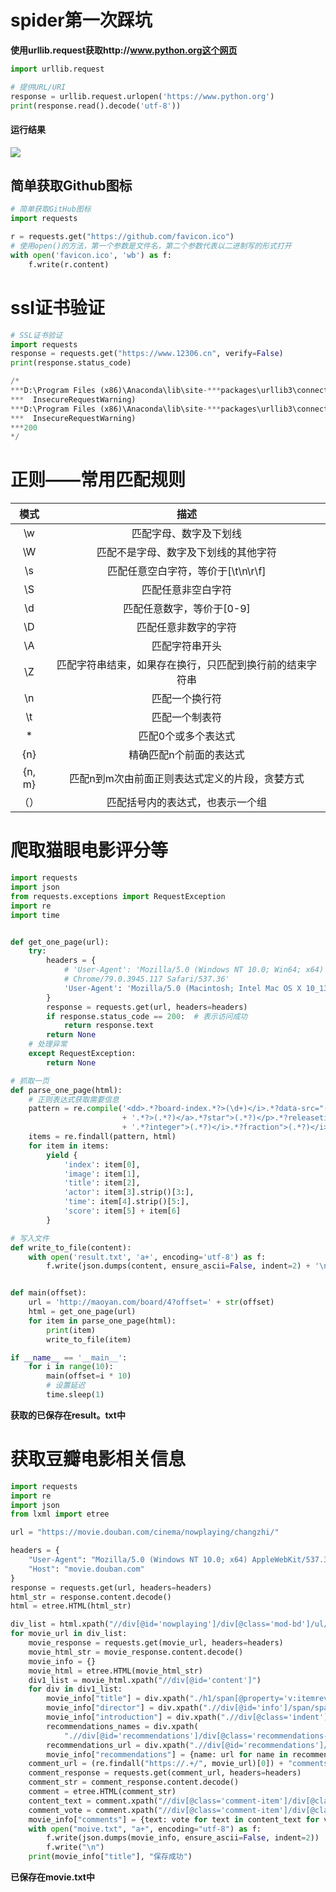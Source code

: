# spider第一次踩坑



**使用urllib.request获取http://www.python.org这个网页**



```python
import urllib.request

# 提供URL/URI
response = urllib.request.urlopen('https://www.python.org')
print(response.read().decode('utf-8'))
```



#### 运行结果



![]( [https://github.com/OptimistQAQ/Study-notes/blob/master/%E7%88%AC%E8%99%AB/%E5%9B%BE%E7%89%87/1.JPG](https://github.com/OptimistQAQ/Study-notes/blob/master/爬虫/图片/1.JPG) )



## 简单获取Github图标

```python
# 简单获取GitHub图标
import requests

r = requests.get("https://github.com/favicon.ico")
# 使用open()的方法，第一个参数是文件名，第二个参数代表以二进制写的形式打开
with open('favicon.ico', 'wb') as f:
    f.write(r.content)
```



# ssl证书验证

```python
# SSL证书验证
import requests
response = requests.get("https://www.12306.cn", verify=False)
print(response.status_code)

/*
***D:\Program Files (x86)\Anaconda\lib\site-***packages\urllib3\connectionpool.py:847: InsecureRequestWarning: Unverified ***HTTPS request is being made. Adding certificate verification is strongly ***advised. See: https://urllib3.readthedocs.io/en/latest/advanced-***usage.html#ssl-warnings
***  InsecureRequestWarning)
***D:\Program Files (x86)\Anaconda\lib\site-***packages\urllib3\connectionpool.py:847: InsecureRequestWarning: Unverified ***HTTPS request is being made. Adding certificate verification is strongly ***advised. See: https://urllib3.readthedocs.io/en/latest/advanced-***usage.html#ssl-warnings
***  InsecureRequestWarning)
***200
*/
```



# 正则——常用匹配规则

|  模式  |                           描述                           |
| :----: | :------------------------------------------------------: |
|   \w   |                  匹配字母、数字及下划线                  |
|   \W   |           匹配不是字母、数字及下划线的其他字符           |
|   \s   |            匹配任意空白字符，等价于[\t\n\r\f]            |
|   \S   |                    匹配任意非空白字符                    |
|   \d   |                匹配任意数字，等价于[0-9]                 |
|   \D   |                   匹配任意非数字的字符                   |
|   \A   |                      匹配字符串开头                      |
|   \Z   | 匹配字符串结束，如果存在换行，只匹配到换行前的结束字符串 |
|   \n   |                      匹配一个换行符                      |
|   \t   |                      匹配一个制表符                      |
|   *    |                   匹配0个或多个表达式                    |
|  {n}   |                 精确匹配n个前面的表达式                  |
| {n, m} |      匹配n到m次由前面正则表达式定义的片段，贪婪方式      |
|  （）  |             匹配括号内的表达式，也表示一个组             |



#  爬取猫眼电影评分等



```python
import requests
import json
from requests.exceptions import RequestException
import re
import time


def get_one_page(url):
    try:
        headers = {
            # 'User-Agent': 'Mozilla/5.0 (Windows NT 10.0; Win64; x64) AppleWebKit/537.36 (KHTML, like Gecko)
            # Chrome/79.0.3945.117 Safari/537.36'
            'User-Agent': 'Mozilla/5.0 (Macintosh; Intel Mac OS X 10_13_3) AppleWebKit/537.36 (KHTML, like Gecko) Chrome/65.0.3325.162 Safari/537.36'
        }
        response = requests.get(url, headers=headers)
        if response.status_code == 200:  # 表示访问成功
            return response.text
        return None
    # 处理异常
    except RequestException:
        return None

# 抓取一页
def parse_one_page(html):
    # 正则表达式获取需要信息
    pattern = re.compile('<dd>.*?board-index.*?>(\d+)</i>.*?data-src="(.*?)".*?name"><a'
                         + '.*?>(.*?)</a>.*?star">(.*?)</p>.*?releasetime">(.*?)</p>'
                         + '.*?integer">(.*?)</i>.*?fraction">(.*?)</i>.*?</dd>', re.S)
    items = re.findall(pattern, html)
    for item in items:
        yield {
            'index': item[0],
            'image': item[1],
            'title': item[2],
            'actor': item[3].strip()[3:],
            'time': item[4].strip()[5:],
            'score': item[5] + item[6]
        }

# 写入文件
def write_to_file(content):
    with open('result.txt', 'a+', encoding='utf-8') as f:
        f.write(json.dumps(content, ensure_ascii=False, indent=2) + '\n')


def main(offset):
    url = 'http://maoyan.com/board/4?offset=' + str(offset)
    html = get_one_page(url)
    for item in parse_one_page(html):
        print(item)
        write_to_file(item)

if __name__ == '__main__':
    for i in range(10):
        main(offset=i * 10)
        # 设置延迟
        time.sleep(1)
```



**获取的已保存在result。txt中**



#  获取豆瓣电影相关信息

```python
import requests
import re
import json
from lxml import etree

url = "https://movie.douban.com/cinema/nowplaying/changzhi/"

headers = {
    "User-Agent": "Mozilla/5.0 (Windows NT 10.0; x64) AppleWebKit/537.36 (KHTML, like Gecko) Chrome/77.0.3865.90 Safari/537.36",
    "Host": "movie.douban.com"
}
response = requests.get(url, headers=headers)
html_str = response.content.decode()
html = etree.HTML(html_str)

div_list = html.xpath("//div[@id='nowplaying']/div[@class='mod-bd']/ul/li//li[@class='poster']/a/@href")
for movie_url in div_list:
    movie_response = requests.get(movie_url, headers=headers)
    movie_html_str = movie_response.content.decode()
    movie_info = {}
    movie_html = etree.HTML(movie_html_str)
    div1_list = movie_html.xpath("//div[@id='content']")
    for div in div1_list:
        movie_info["title"] = div.xpath("./h1/span[@property='v:itemreviewed']/text()")
        movie_info["director"] = div.xpath(".//div[@id='info']/span/span[2]//text()")[0]
        movie_info["introduction"] = div.xpath(".//div[@class='indent']/span/text()")[0].strip()
        recommendations_names = div.xpath(
            ".//div[@id='recommendations']/div[@class='recommendations-bd']/dl/dd/a/text()")
        recommendations_url = div.xpath(".//div[@id='recommendations']/div[@class='recommendations-bd']/dl/dt/a/@href")
        movie_info["recommendations"] = {name: url for name in recommendations_names for url in recommendations_url}
    comment_url = (re.findall("https://.+/", movie_url)[0]) + "comments?status=P"
    comment_response = requests.get(comment_url, headers=headers)
    comment_str = comment_response.content.decode()
    comment = etree.HTML(comment_str)
    content_text = comment.xpath("//div[@class='comment-item']/div[@class='comment']/p/span/text()")
    comment_vote = comment.xpath("//div[@class='comment-item']/div[@class='comment']//span[@class='votes']/text()")
    movie_info["comments"] = {text: vote for text in content_text for vote in comment_vote}
    with open("moive.txt", "a+", encoding="utf-8") as f:
        f.write(json.dumps(movie_info, ensure_ascii=False, indent=2))
        f.write("\n")
    print(movie_info["title"], "保存成功")
```



**已保存在movie.txt中**

